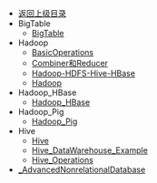- [返回上级目录](../_sidebar.md)
- BigTable
    - [BigTable](BigTable/BigTable.md)
- Hadoop
    - [BasicOperations](Hadoop/BasicOperations.md)
    - [Combiner和Reducer](Hadoop/Combiner和Reducer.md)
    - [Hadoop-HDFS-Hive-HBase](Hadoop/Hadoop-HDFS-Hive-HBase.md)
    - [Hadoop](Hadoop/Hadoop.md)
- Hadoop_HBase
    - [Hadoop_HBase](Hadoop_HBase/Hadoop_HBase.md)
- Hadoop_Pig
    - [Hadoop_Pig](Hadoop_Pig/Hadoop_Pig.md)
- Hive
    - [Hive](Hive/Hive.md)
    - [Hive_DataWarehouse_Example](Hive/Hive_DataWarehouse_Example.md)
    - [Hive_Operations](Hive/Hive_Operations.md)
- [_AdvancedNonrelationalDatabase](_AdvancedNonrelationalDatabase.md)